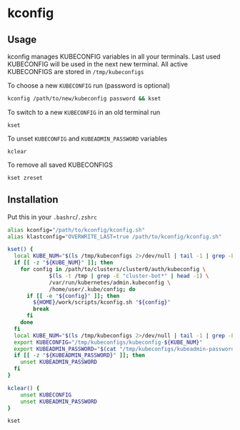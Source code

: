 # kconfig

## Usage

kconfig manages KUBECONFIG variables in all your terminals. Last used KUBECONFIG will be used in the next new terminal. All active KUBECONFIGS are stored in `/tmp/kubeconfigs` 

To choose a new  `KUBECONFIG` run (password is optional)

```bash
kconfig /path/to/new/kubeconfig password && kset
```

To switch to a new  `KUBECONFIG` in an old terminal run

```
kset
```

To unset `KUBECONFIG` and `KUBEADMIN_PASSWORD` variables

```
kclear
```

To remove all saved KUBECONFIGS

```
kset zreset
```

## Installation

Put this in your `.bashrc`/`.zshrc`

```bash
alias kconfig="/path/to/kconfig/kconfig.sh"
alias klastconfig="OVERWRITE_LAST=true /path/to/kconfig/kconfig.sh"

kset() {
  local KUBE_NUM="$(ls /tmp/kubeconfigs 2>/dev/null | tail -1 | grep -Eo "[0-9]*")"
  if [[ -z "${KUBE_NUM}" ]]; then
    for config in /path/to/clusters/cluster0/auth/kubeconfig \
             $(ls -t /tmp | grep -E "cluster-bot*" | head -1) \
             /var/run/kubernetes/admin.kubeconfig \
             /home/user/.kube/config; do
      if [[ -e "${config}" ]]; then
        ${HOME}/work/scripts/kconfig.sh "${config}"
        break
      fi
    done
  fi
  local KUBE_NUM="$(ls /tmp/kubeconfigs 2>/dev/null | tail -1 | grep -Eo "[0-9]*")"
  export KUBECONFIG="/tmp/kubeconfigs/kubeconfig-${KUBE_NUM}"
  export KUBEADMIN_PASSWORD="$(cat "/tmp/kubeconfigs/kubeadmin-password-${KUBE_NUM}" 2>/dev/null)"
  if [[ -z "${KUBEADMIN_PASSWORD}" ]]; then
    unset KUBEADMIN_PASSWORD
  fi
}

kclear() {
    unset KUBECONFIG
    unset KUBEADMIN_PASSWORD
}

kset

```
